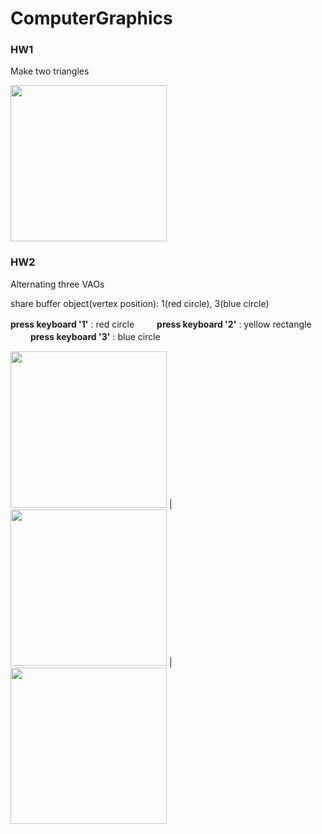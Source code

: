 # ComputerGraphics

### HW1
Make two triangles

<img src="https://user-images.githubusercontent.com/47981169/112272170-2c037b80-8cbf-11eb-8294-8f9fc9c6096c.JPG" width = "250" height="250">


### HW2
Alternating three VAOs

share buffer object(vertex position): 1(red circle), 3(blue circle)

**press keyboard '1'** : red circle 　　
**press keyboard '2'** : yellow rectangle 　　
**press keyboard '3'** : blue circle

<img src="https://user-images.githubusercontent.com/47981169/112272208-3b82c480-8cbf-11eb-8bce-962f6e1d3aae.JPG" width = "250" height="250"> | <img src="https://user-images.githubusercontent.com/47981169/112272209-3b82c480-8cbf-11eb-91f7-53d49e226fdf.JPG" width = "250" height="250"> | <img src="https://user-images.githubusercontent.com/47981169/112272207-3a519780-8cbf-11eb-9ce3-01153a73ad6a.JPG" width = "250" height="250">
